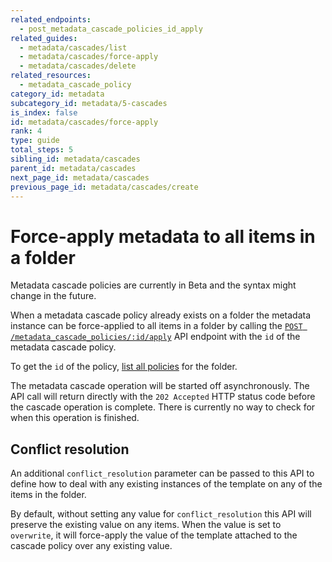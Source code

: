 ```yaml
---
related_endpoints:
  - post_metadata_cascade_policies_id_apply
related_guides:
  - metadata/cascades/list
  - metadata/cascades/force-apply
  - metadata/cascades/delete
related_resources:
  - metadata_cascade_policy
category_id: metadata
subcategory_id: metadata/5-cascades
is_index: false
id: metadata/cascades/force-apply
rank: 4
type: guide
total_steps: 5
sibling_id: metadata/cascades
parent_id: metadata/cascades
next_page_id: metadata/cascades
previous_page_id: metadata/cascades/create
---
```


# Force-apply metadata to all items in a folder

<Message warning>

Metadata cascade policies are currently in Beta and the syntax might change in
the future.

</Metadata>

When a metadata cascade policy already exists on a folder the metadata instance
can be force-applied to all items in a folder by calling the
[`POST /metadata_cascade_policies/:id/apply`][e_post] API endpoint with the
`id` of the metadata cascade policy.

<Samples id='post_metadata_cascade_policies_id_apply' >

</Samples>

<Message>

To get the `id` of the policy,
[list all policies][g_list_policies] for the folder.

</Message>

<Message warning>

The metadata cascade operation will be started off asynchronously. The API
call will return directly with the `202 Accepted` HTTP status code before
the cascade operation is complete. There is currently no way to check for when
this operation is finished.

</Message>

## Conflict resolution

An additional `conflict_resolution` parameter can be passed to this API to
define how to deal with any existing instances of the template on any of the
items in the folder.

By default, without setting any value for `conflict_resolution` this API will
preserve the existing value on any items. When the value is set to `overwrite`,
it will force-apply the value of the template attached to the cascade policy
over any existing value.

[e_post]: e://post_metadata_cascade_policies_id_apply
[g_list_policies]: g://metadata/cascades/list
